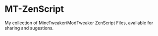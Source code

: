 # MT-ZenScript
My collection of MineTweaker/ModTweaker ZenScript Files, available for sharing and sugestions.
